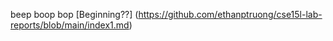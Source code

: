 beep boop bop
[Beginning??] (https://github.com/ethanptruong/cse15l-lab-reports/blob/main/index1.md)
